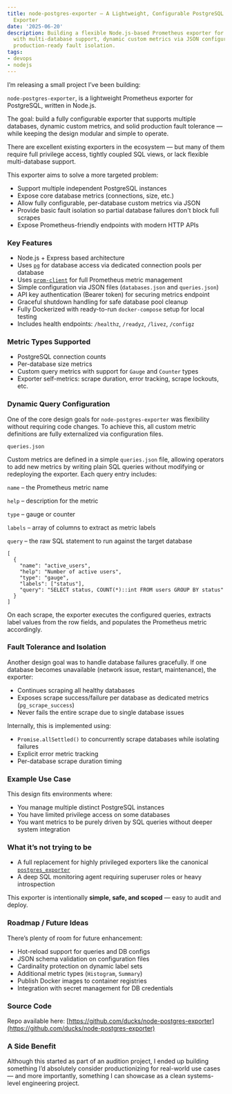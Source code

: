 ```yaml
---
title: node-postgres-exporter — A Lightweight, Configurable PostgreSQL Prometheus
  Exporter
date: '2025-06-20'
description: Building a flexible Node.js-based Prometheus exporter for PostgreSQL
  with multi-database support, dynamic custom metrics via JSON configuration, and
  production-ready fault isolation.
tags:
- devops
- nodejs
---
```


I’m releasing a small project I’ve been building:

`node-postgres-exporter`, is a lightweight Prometheus exporter for PostgreSQL,
written in Node.js.

The goal: build a fully configurable exporter that supports multiple databases,
dynamic custom metrics, and solid production fault tolerance — while keeping
the design modular and simple to operate.

There are excellent existing exporters in the ecosystem — but many of them
require full privilege access, tightly coupled SQL views, or lack flexible
multi-database support.

This exporter aims to solve a more targeted problem:

- Support multiple independent PostgreSQL instances
- Expose core database metrics (connections, size, etc.)
- Allow fully configurable, per-database custom metrics via JSON
- Provide basic fault isolation so partial database failures don't block full scrapes
- Expose Prometheus-friendly endpoints with modern HTTP APIs

### Key Features

- Node.js + Express based architecture
- Uses [`pg`](https://node-postgres.com/) for database access via dedicated connection pools per database
- Uses [`prom-client`](https://github.com/siimon/prom-client) for full Prometheus metric management
- Simple configuration via JSON files (`databases.json` and `queries.json`)
- API key authentication (Bearer token) for securing metrics endpoint
- Graceful shutdown handling for safe database pool cleanup
- Fully Dockerized with ready-to-run `docker-compose` setup for local testing
- Includes health endpoints: `/healthz`, `/readyz`, `/livez`, `/configz`

### Metric Types Supported

- PostgreSQL connection counts
- Per-database size metrics
- Custom query metrics with support for `Gauge` and `Counter` types
- Exporter self-metrics: scrape duration, error tracking, scrape lockouts, etc.

### Dynamic Query Configuration

One of the core design goals for `node-postgres-exporter` was flexibility
without requiring code changes. To achieve this, all custom metric definitions
are fully externalized via configuration files.

`queries.json`

Custom metrics are defined in a simple `queries.json` file, allowing operators
to add new metrics by writing plain SQL queries without modifying or
redeploying the exporter. Each query entry includes:

`name` – the Prometheus metric name

`help` – description for the metric

`type` – gauge or counter

`labels` – array of columns to extract as metric labels

`query` – the raw SQL statement to run against the target database

```
[
  {
    "name": "active_users",
    "help": "Number of active users",
    "type": "gauge",
    "labels": ["status"],
    "query": "SELECT status, COUNT(*)::int FROM users GROUP BY status"
  }
]
```

On each scrape, the exporter executes the configured queries, extracts label
values from the row fields, and populates the Prometheus metric accordingly.

### Fault Tolerance and Isolation

Another design goal was to handle database failures gracefully. If one database
becomes unavailable (network issue, restart, maintenance), the exporter:

- Continues scraping all healthy databases
- Exposes scrape success/failure per database as dedicated metrics
  (`pg_scrape_success`)
- Never fails the entire scrape due to single database issues

Internally, this is implemented using:

- `Promise.allSettled()` to concurrently scrape databases while isolating
  failures
- Explicit error metric tracking
- Per-database scrape duration timing

### Example Use Case

This design fits environments where:

- You manage multiple distinct PostgreSQL instances
- You have limited privilege access on some databases
- You want metrics to be purely driven by SQL queries without deeper system
  integration

### What it’s not trying to be

- A full replacement for highly privileged exporters like the canonical
  [`postgres_exporter`](https://github.com/prometheus-community/postgres_exporter)
- A deep SQL monitoring agent requiring superuser roles or heavy introspection

This exporter is intentionally **simple, safe, and scoped** — easy to audit and
deploy.

### Roadmap / Future Ideas

There’s plenty of room for future enhancement:

- Hot-reload support for queries and DB configs
- JSON schema validation on configuration files
- Cardinality protection on dynamic label sets
- Additional metric types (`Histogram`, `Summary`)
- Publish Docker images to container registries
- Integration with secret management for DB credentials

### Source Code

Repo available here:
[https://github.com/ducks/node-postgres-exporter](https://github.com/ducks/node-postgres-exporter)

### A Side Benefit

Although this started as part of an audition project, I ended up building
something I’d absolutely consider productionizing for real-world use cases —
and more importantly, something I can showcase as a clean systems-level
engineering project.
